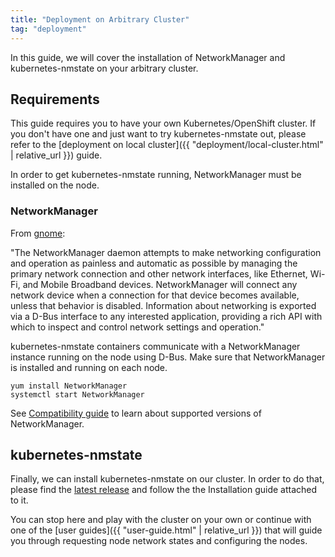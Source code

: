 ```yaml
---
title: "Deployment on Arbitrary Cluster"
tag: "deployment"
---
```


In this guide, we will cover the installation of NetworkManager
and kubernetes-nmstate on your arbitrary cluster.

## Requirements

This guide requires you to have your own Kubernetes/OpenShift cluster. If you
don't have one and just want to try kubernetes-nmstate out, please refer to
the [deployment on local cluster]({{ "deployment/local-cluster.html" | relative_url }}) guide.

In order to get kubernetes-nmstate running, NetworkManager
must be installed on the node.

### NetworkManager

From [gnome](https://developer.gnome.org/NetworkManager/stable/NetworkManager.html):

"The NetworkManager daemon attempts to make networking configuration and
operation as painless and automatic as possible by managing the primary
network connection and other network interfaces, like Ethernet, Wi-Fi,
and Mobile Broadband devices. NetworkManager will connect any network device
when a connection for that device becomes available, unless that behavior
is disabled. Information about networking is exported via a D-Bus interface
to any interested application, providing a rich API with which to inspect
and control network settings and operation."

kubernetes-nmstate containers communicate with a NetworkManager instance running
on the node using D-Bus. Make sure that NetworkManager is installed and running
on each node.

```shell
yum install NetworkManager
systemctl start NetworkManager
```

See [Compatibility
guide](https://github.com/nmstate/kubernetes-nmstate/blob/main/CONTRIBUTING.md#networkmanager-compatibility)
to learn about supported versions of NetworkManager.

## kubernetes-nmstate

Finally, we can install kubernetes-nmstate on our cluster. In order to do that,
please find the [latest
release](https://github.com/nmstate/kubernetes-nmstate/releases) and follow the
the Installation guide attached to it.

You can stop here and play with the cluster on your own or continue with one of
the [user guides]({{ "user-guide.html" | relative_url }}) that will guide you through
requesting node network states and configuring the nodes.
